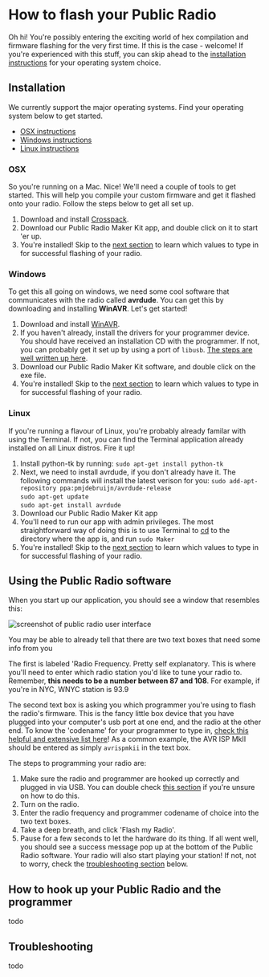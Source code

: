 # How to flash your Public Radio
Oh hi! You're possibly entering the exciting world of hex compilation and firmware flashing for the very first time. If this is the case - welcome! If you're experienced with this stuff, you can skip ahead to the [installation instructions](#installation) for your operating system choice. 


## Installation
We currently support the major operating systems. Find your operating system below to get started.

+ [OSX instructions](#osx)
+ [Windows instructions](#windows)
+ [Linux instructions](#linux)

### OSX

So you're running on a Mac. Nice! We'll need a couple of tools to get started. This will help you compile your custom firmware and get it flashed onto your radio. Follow the steps below to get all set up.

1. Download and install [Crosspack](https://www.obdev.at/products/crosspack/index.html). 
2. Download our Public Radio Maker Kit app, and double click on it to start 'er up.
3. You're installed! Skip to the [next section](#using-the-public-radio-software) to learn which values to type in for successful flashing of your radio.

### Windows

To get this all going on windows, we need some cool software that communicates with the radio called **avrdude**. You can get this by downloading and installing **WinAVR**. Let's get started!

1. Download and install [WinAVR](http://sourceforge.net/projects/winavr/files/WinAVR/20100110/).
2. If you haven't already, install the drivers for your programmer device. You should have received an installation CD with the programmer. If not, you can probably get it set up by using a port of `libusb`. [The steps are well written up here](http://eliaselectronics.com/using-the-avrispmkii-with-avrdude-on-windows/).
3. Download our Public Radio Maker Kit software, and double click on the exe file.
5. You're installed! Skip to the [next section](#using-the-public-radio-software) to learn which values to type in for successful flashing of your radio.

### Linux

If you're running a flavour of Linux, you're probably already familar with using the Terminal. If not, you can find the Terminal application already installed on all Linux distros. Fire it up!

1. Install python-tk by running: `sudo apt-get install python-tk`
2. Next, we need to install avrdude, if you don't already have it. The following commands will install the latest verison for you:
`sudo add-apt-repository ppa:pmjdebruijn/avrdude-release`  
`sudo apt-get update`  
`sudo apt-get install avrdude`  
3. Download our Public Radio Maker Kit app
4. You'll need to run our app with admin privileges. The most straightforward way of doing this is to use Terminal to [cd](http://www.linfo.org/cd.html) to the directory where the app is, and run `sudo Maker`
5. You're installed! Skip to the [next section](#using-the-public-radio-software) to learn which values to type in for successful flashing of your radio.

## Using the Public Radio software

When you start up our application, you should see a window that resembles this:

![screenshot of public radio user interface](https://lh6.googleusercontent.com/quY_yXbx1KKNnlMOQnw8jU_QSvA9a6xbUmHFBSjWwBoBdFtndfQWuV39dVgpuBS1jZrQz2Obc6UKWvY=w1252-h1208)

You may be able to already tell that there are two text boxes that need some info from you

The first is labeled 'Radio Frequency. Pretty self explanatory. This is where you'll need to enter which radio station you'd like to tune your radio to. Remember, **this needs to be a number between 87 and 108**. For example, if you're in NYC, WNYC station is 93.9

The second text box is asking you which programmer you're using to flash the radio's firmware. This is the fancy little box device that you have plugged into your computer's usb port at one end, and the radio at the other end. To know the 'codename' for your programmer to type in, [check this helpful and extensive list here](http://www.nongnu.org/avrdude/user-manual/avrdude_12.html)! As a common example, the AVR ISP MkII should be entered as simply `avrispmkii` in the text box.

The steps to programming your radio are:

1. Make sure the radio and programmer are hooked up correctly and plugged in via USB. You can double check [this section](#how-to-hook-up-your-public-radio-and-the-programmer) if you're unsure on how to do this.
2. Turn on the radio.
3. Enter the radio frequency and programmer codename of choice into the two text boxes.
4. Take a deep breath, and click 'Flash my Radio'.
5. Pause for a few seconds to let the hardware do its thing. If all went well, you should see a success message pop up at the bottom of the Public Radio software. Your radio will also start playing your station! If not, not to worry, check the [troubleshooting section](#troubleshooting) below.

## How to hook up your Public Radio and the programmer 

todo


## Troubleshooting

todo
